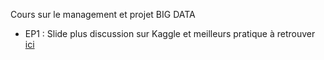 Cours sur le management et projet BIG DATA

- EP1 : Slide plus discussion sur Kaggle et meilleurs pratique à retrouver [ici](https://github.com/armgilles/presentation/tree/master/meetup_kaggle)
